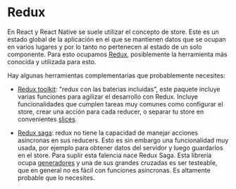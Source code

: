 # Redux

En React y React Native se suele utilizar el concepto de store. Este es un estado global de la aplicación en el que se mantienen datos que se ocupan en varios lugares y por lo tanto no pertenecen al estado de un solo componente. Para esto ocupamos [Redux](https://redux.js.org/), posiblemente la herramienta más conocida y utilizada para esto.

Hay algunas herramientas complementarias que probablemente necesites:

* [Redux toolkit](https://redux-toolkit.js.org/): "redux con las baterias incluidas", este paquete incluye varias funciones para agilizar el desarrollo con Redux. Incluye funcionalidades que cumplen tareas muy comunes como configurar el store, crear una acción para cada reducer, o separar tu store en convenientes [slices](https://redux-toolkit.js.org/usage/usage-guide#creating-slices-of-state).

* [Redux saga](https://redux-saga.js.org/): redux no tiene la capacidad de manejar acciones asíncronas en sus reducers. Esto es sin embargo una funcionalidad muy usada, por ejemplo para obtener datos del servidor y luego guardarlos en el store. Para suplir esta falencia nace Redux Saga. Esta librería ocupa [generadores](https://developer.mozilla.org/en-US/docs/Web/JavaScript/Reference/Statements/function*) y una de sus grandes cruzadas es ser testeable, que en general no es fácil con funciones asíncronas. Es altamente probable que lo necesites.

